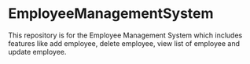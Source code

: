 # EmployeeManagementSystem
This repository is for the Employee Management System which includes features like add employee, delete employee, view list of employee  and update employee.
